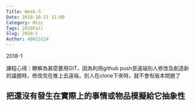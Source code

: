 ```yaml
---
Title: Week-3
Date: 2018-10-21 11:00
Category: Misc
Tags: 2018Fall
Slug: 2018-C
Author: 40623124
---
```


2018-1
<!-- PELICAN_END_SUMMARY -->

課程心得：瞭解為甚麼要用GIT，因為利用github push至遠端別人修改及創造新的議題時，修改完在推上去遠端，別人在clone下來時，就不會有版本問題了

把還沒有發生在實際上的事情或物品模擬給它抽象性
----


